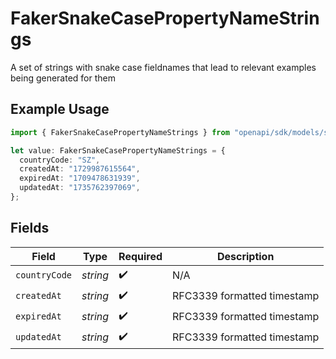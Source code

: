 # FakerSnakeCasePropertyNameStrings

A set of strings with snake case fieldnames that lead to relevant examples being generated for them

## Example Usage

```typescript
import { FakerSnakeCasePropertyNameStrings } from "openapi/sdk/models/shared";

let value: FakerSnakeCasePropertyNameStrings = {
  countryCode: "SZ",
  createdAt: "1729987615564",
  expiredAt: "1709478631939",
  updatedAt: "1735762397069",
};
```

## Fields

| Field                       | Type                        | Required                    | Description                 |
| --------------------------- | --------------------------- | --------------------------- | --------------------------- |
| `countryCode`               | *string*                    | :heavy_check_mark:          | N/A                         |
| `createdAt`                 | *string*                    | :heavy_check_mark:          | RFC3339 formatted timestamp |
| `expiredAt`                 | *string*                    | :heavy_check_mark:          | RFC3339 formatted timestamp |
| `updatedAt`                 | *string*                    | :heavy_check_mark:          | RFC3339 formatted timestamp |